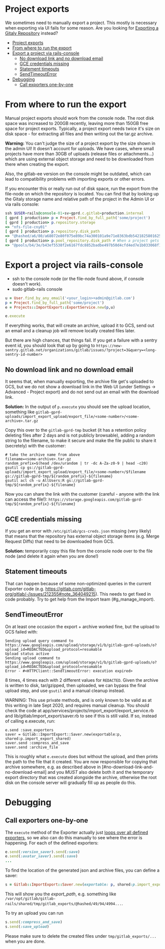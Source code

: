 # Project exports

We sometimes need to manually export a project. This mostly is necessary when
exporting via UI fails for some reason. Are you looking for [Exporting a Gitaly Repository](https://gitlab.com/gitlab-com/runbooks/-/blob/master/docs/gitaly/gitaly-repositry-export.md) instead?

<!-- vim-markdown-toc GitLab -->

- [Project exports](#project-exports)
- [From where to run the export](#from-where-to-run-the-export)
- [Export a project via rails-console](#export-a-project-via-rails-console)
  - [No download link and no download email](#no-download-link-and-no-download-email)
  - [GCE credentials missing](#gce-credentials-missing)
  - [Statement timeouts](#statement-timeouts)
  - [SendTimeoutError](#sendtimeouterror)
- [Debugging](#debugging)
  - [Call exporters one-by-one](#call-exporters-one-by-one)

<!-- vim-markdown-toc -->

# From where to run the export

Manual project exports should work from the console node. The root disk space
was increased to 200GB recently, leaving more than 150GB free space for project
exports. Typically, a project export needs twice it's size on disk space - for
extracting all files and then writing out the tar.gz archive.

__Warning:__ You can't judge the size of a project export by the size shown in
the admin UI! It doesn't account for uploads. We have cases, where small
projects have more than 30GB of uploads (release files or attachments...) which
are using external object storage and need to be downloaded from there when
creating the export.

Also, the gitlab-ee version on the console might be outdated, which can lead to
compatibility problems with importing exports or other errors.

If you encounter this or really run out of disk space, run the export from the
file-node on which the repository is located. You can find that by looking up
the Gitaly storage name and relative path of the project in the Admin UI or via
rails console:

```ruby
ssh $USER-rails@console-01-sv-gprd.c.gitlab-production.internal
[ gprd ] production> p = Project.find_by_full_path('some/project')
[ gprd ] production> p.repository.storage
=> "nfs-file-cny01"
[ gprd ] production> p.repository.disk_path
=> "@hashed/a6/80/a68072e80f075e89bc74a300101a9e71e8363bdb542182580162553462480a52"
[ gprd ] production> p.pool_repository.disk_path # When a project gets forked, a pool repository is created we need to export it as well
=> "@pools/b4/3e/b43ef5538f2e6167fdc8852badbe497b50d4cfd4ed7e1b033068f1a296ee57d2"
```

# Export a project via rails-console

- ssh to the console node (or the file-node found above, if console doesn't work).
- sudo gitlab-rails console

```ruby
u = User.find_by_any_email('<your_login>+admin@gitlab.com')
p = Project.find_by_full_path('some/project')
e = Projects::ImportExport::ExportService.new(p,u)

e.execute
```

If everything works, that will create an archive, upload it to GCS, send out an
email and a cleanup job will remove locally created files later.

But there are high chances, that things fail. If you get a failure with a sentry
event id, you should look that up by going to
`https://new-sentry.gitlab.net/organizations/gitlab/issues/?project=3&query=<long-sentry-id-number>`

## No download link and no download email

It seems that, when manually exporting, the archive file get's uploaded to GCS,
but we do not show a download link in the Web UI (under Settings -> Advanced -
Project export) and do not send out an email with the download link.

__Solution:__ In the output of `p.execute` you should see the upload location,
something like
`gitlab-gprd-uploads/import_export_upload/export_file/<some-number>/<some-archive>.tar.gz`

Copy this over to the `gitlab-gprd-tmp` bucket (it has a retention policy
deleting files after 2 days and is not publicly browsable), adding a random
string to the filename, to make it secure and make the file public to share it
(secretely) with the customer:

```
# take the archive name from above
filename=<some-archive>.tar.gz
random_prefix=$(head /dev/urandom | tr -dc A-Za-z0-9 | head -c20)
gsutil cp gs://gitlab-gprd-uploads/import_export_upload/export_file/<some-number>/$filename gs://gitlab-gprd-tmp/${random_prefix}-${filename}
gsutil acl ch -u AllUsers:R gs://gitlab-gprd-tmp/${random_prefix}-${filename}
```

Now you can share the link with the customer (careful - anyone with the link can
access the file!):
`https://storage.googleapis.com/gitlab-gprd-tmp/${random_prefix}-${filename}`

## GCE credentials missing

If you get an error with `/etc/gitlab/gcs-creds.json` missing (very likely) that
means that the repository has external object storage items (e.g. Merge Request
Diffs) that need to be downloaded from GCS.

__Solution:__ temporarily copy this file from the console node over to the file
node (and delete it again when you are done!)

## Statement timeouts

That can happen because of some non-optimized queries in the current Exporter
code (e.g. <https://gitlab.com/gitlab-org/gitlab/-/issues/212355#note_364049215>).
This needs to get fixed in code probably. Try to get help from the Import team
(#g_manage_import).

## SendTimeoutError

On at least one occasion the export + archive worked fine, but the upload to
GCS failed with:

```
Sending upload query command to https://www.googleapis.com/upload/storage/v1/b/gitlab-gprd-uploads/o?upload_id=REDACTED&upload_protocol=resumable
Upload status active
Sending upload command to https://www.googleapis.com/upload/storage/v1/b/gitlab-gprd-uploads/o?upload_id=REDACTED&upload_protocol=resumable
Error - #<HTTPClient::SendTimeoutError: execution expired>
```

8 times, 4 times each with 2 different values for `REDACTED`.  Given the
archive is written to disk, tar/gzipped, then uploaded, we can bypass the
final upload step, and use `gsutil` and a manual cleanup instead.

WARNING: This use private methods, and is only known to be valid as at this writing
in late Sept 2020, and requires manual cleanup.
You should check the code at app/services/projects/import_export/export_service.rb
and lib/gitlab/import_export/saver.rb to see if this is still valid.  If so, instead
of calling e.execute, run:

```
e.send :save_exporters
saver = Gitlab::ImportExport::Saver.new(exportable:p, shared:p.import_export_shared)
saver.send :compress_and_save
saver.send :archive_file
```

This is roughly what `e.execute` does but without the upload, and then prints the path
to the file that it created.  You are now responsible for copying that archive
somewhere, e.g. as described above in [#no-download-link-and-no-download-email] and you
*MUST* also delete both it and the temporary export directory that was created alongside
the archive, otherwise the root disk on the console server will gradually fill up as
people do this.

# Debugging

## Call exporters one-by-one

The `execute` method of the Exporter actually just [loops over all defined
exporters](https://gitlab.com/gitlab-org/gitlab/-/blob/master/app/services/projects/import_export/export_service.rb#L61-66),
so we also can do this manually to see where the error is happening. For each of
the defined exporters:

```ruby
e.send(:version_saver).send(:save)
e.send(:avatar_saver).send(:save)
...
```

To find the location of the generated json and archive files, you can define a
saver:

```ruby
s = Gitlab::ImportExport::Saver.new(exportable: p, shared:p.import_export_shared)
```

This will show you the *export_path*, e.g. something like
`/var/opt/gitlab/gitlab-rails/shared/tmp/gitlab_exports/@hashed/49/94/4994...`.

To try an upload you can run

```ruby
s.send(:compress_and_save)
s.send(:save_upload)
```

Please make sure to delete the created files under `tmp/gitlab_exports/...` when
you are done.
